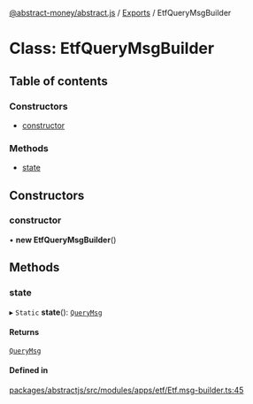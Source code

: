 [@abstract-money/abstract.js](../README.md) / [Exports](../modules.md) / EtfQueryMsgBuilder

# Class: EtfQueryMsgBuilder

## Table of contents

### Constructors

- [constructor](EtfQueryMsgBuilder.md#constructor)

### Methods

- [state](EtfQueryMsgBuilder.md#state)

## Constructors

### constructor

• **new EtfQueryMsgBuilder**()

## Methods

### state

▸ `Static` **state**(): [`QueryMsg`](../modules/EtfTypes.md#querymsg)

#### Returns

[`QueryMsg`](../modules/EtfTypes.md#querymsg)

#### Defined in

[packages/abstractjs/src/modules/apps/etf/Etf.msg-builder.ts:45](https://github.com/AbstractSDK/frontend/blob/07410073/packages/abstractjs/src/modules/apps/etf/Etf.msg-builder.ts#L45)
